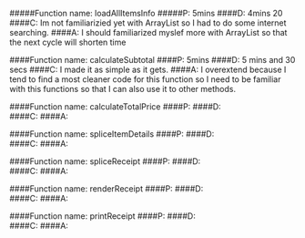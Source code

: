#####Function name: loadAllItemsInfo
#####P: 5mins
####D:  4mins 20
####C: Im not familiarizied yet with ArrayList so I had to do some internet searching. 
####A:  I should familiarized myslef more with ArrayList so that the next cycle will shorten time




####Function name: calculateSubtotal
####P: 5mins 
####D:  5 mins and 30 secs
####C:  I made it as simple as it gets.
####A: I overextend because I tend to find a most cleaner code for this function so I need  to be familiar with this functions so  that I can also use it to other methods.

####Function name: calculateTotalPrice
####P:
####D:  
####C:
####A:

####Function name: spliceItemDetails
####P:
####D:  
####C:
####A:

####Function name: spliceReceipt
####P:
####D:  
####C:
####A:

####Function name: renderReceipt
####P:
####D:  
####C:
####A:

####Function name: printReceipt
####P:
####D:  
####C:
####A:
